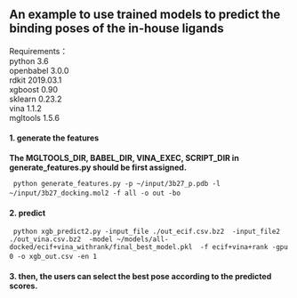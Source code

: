 ## An example to use trained models to predict the binding poses of the in-house ligands


Requirements：       
      python  3.6    
      openbabel 3.0.0    
     rdkit 2019.03.1    
      xgboost  0.90    
      sklearn  0.23.2    
      vina  1.1.2    
      mgltools  1.5.6   


#### 1. generate the features
**The MGLTOOLS_DIR, BABEL_DIR, VINA_EXEC, SCRIPT_DIR in generate_features.py should be first assigned.**

` ` `
python generate_features.py -p ~/input/3b27_p.pdb -l ~/input/3b27_docking.mol2 -f all -o out -bo
` ` `

#### 2. predict

` ` `
python xgb_predict2.py -input_file ./out_ecif.csv.bz2 
-input_file2 ./out_vina.csv.bz2 
-model ~/models/all-docked/ecif+vina_withrank/final_best_model.pkl 
-f ecif+vina+rank -gpu 0 -o xgb_out.csv -en 1
` ` `

#### 3. then, the users can select the best pose according to the predicted scores.





